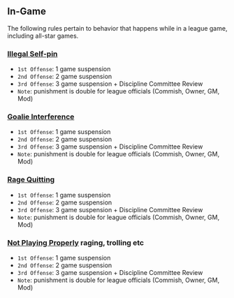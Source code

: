 ## In-Game

The following rules pertain to behavior that happens while in a league game, including all-star games.

### [Illegal Self-pin](#illegal-self-pin)
- `1st Offense`: 1 game suspension
- `2nd Offense`: 2 game suspension
- `3rd Offense`: 3 game suspension + Discipline Committee Review
- `Note`: punishment is double for league officials (Commish, Owner, GM, Mod)

### [Goalie Interference](#goalie-interference)
- `1st Offense`: 1 game suspension
- `2nd Offense`: 2 game suspension
- `3rd Offense`: 3 game suspension + Discipline Committee Review
- `Note`: punishment is double for league officials (Commish, Owner, GM, Mod)

### [Rage Quitting](#rage-quitting)
- `1st Offense`: 1 game suspension
- `2nd Offense`: 2 game suspension
- `3rd Offense`: 3 game suspension + Discipline Committee Review
- `Note`: punishment is double for league officials (Commish, Owner, GM, Mod)

### [Not Playing Properly](#not-playing-properly) raging, trolling etc
- `1st Offense`: 1 game suspension
- `2nd Offense`: 2 game suspension
- `3rd Offense`: 3 game suspension + Discipline Committee Review
- `Note`: punishment is double for league officials (Commish, Owner, GM, Mod)

